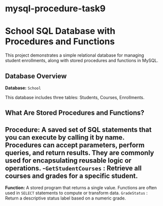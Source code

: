 # mysql-procedure-task9

# School SQL Database with Procedures and Functions

This project demonstrates a simple relational database for managing student enrollments, along with stored procedures and functions in MySQL.

## Database Overview

**Database:** `School`

This database includes three tables: Students, Courses, Enrollments.

## What Are Stored Procedures and Functions?

**Procedure:**
A saved set of SQL statements that you can execute by calling it by name. Procedures can accept parameters, perform queries, and return results. They are commonly used for encapsulating reusable logic or operations.
-`GetStudentCourses` : Retrieve all courses and grades for a specific student. 
---
**Function:**
A stored program that returns a single value. Functions are often used in `SELECT` statements to compute or transform data.
`GradeStatus` : Return a descriptive status label based on a numeric grade.
